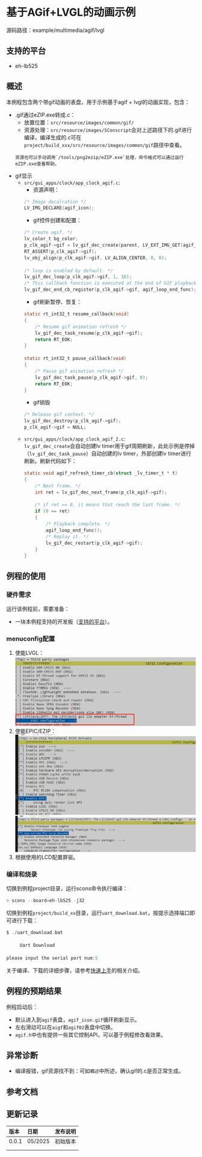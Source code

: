 # 基于AGif+LVGL的动画示例

源码路径：example/multimedia/agif/lvgl

## 支持的平台
<!-- 支持哪些板子和芯片平台 -->
+ eh-lb525

## 概述
<!-- 例程简介 -->
本例程包含两个带gif动画的表盘，用于示例基于agif + lvgl的动画实现，包含：
+ .gif通过eZIP.exe转成.c：
    - 放置位置：`src/resource/images/common/gif/`
    - 资源处理：`src/resource/images/SConscript`会对上述路径下的.gif进行编译，编译生成的.c可在`project/build_xxx/src/resource/images/common/gif`路径中查看。
    ```{tip}
    资源也可以手动调用`/tools/png2ezip/eZIP.exe`处理，命令格式可以通过运行eZIP.exe查看帮助。
    ```
+ gif显示
    - `src/gui_apps/clock/app_clock_agif.c`:
        * 资源声明：
        ```c
        /* Image decalration */
        LV_IMG_DECLARE(agif_icon);
        ```
        * gif控件创建和配置：
        ```c
        /* Create agif. */
        lv_color_t bg_color;
        p_clk_agif->gif = lv_gif_dec_create(parent, LV_EXT_IMG_GET(agif_icon), &bg_color, LV_COLOR_DEPTH);
        RT_ASSERT(p_clk_agif->gif);
        lv_obj_align(p_clk_agif->gif, LV_ALIGN_CENTER, 0, 0);

        /* loop is enabled by default. */
        lv_gif_dec_loop(p_clk_agif->gif, 1, 16);
        /* This callback function is executed at the end of GIF playback. */
        lv_gif_dec_end_cb_register(p_clk_agif->gif, agif_loop_end_func);
        ```
        * gif刷新暂停、恢复：
        ```c
        static rt_int32_t resume_callback(void)
        {
            /* Resume gif animation refresh */
            lv_gif_dec_task_resume(p_clk_agif->gif);
            return RT_EOK;
        }

        static rt_int32_t pause_callback(void)
        {
            /* Pause gif animation refresh */
            lv_gif_dec_task_pause(p_clk_agif->gif, 0);
            return RT_EOK;
        }
        ```
        * gif销毁
        ```c
        /* Release gif context. */
        lv_gif_dec_destroy(p_clk_agif->gif);
        p_clk_agif->gif = NULL;
        ```
    - `src/gui_apps/clock/app_clock_agif_2.c`:  
        `lv_gif_dec_create`会自动创建lv timer用于gif周期刷新，此处示例是停掉（`lv_gif_dec_task_pause`）自动创建的lv timer，外部创建lv timer进行刷新。刷新代码如下：
        ```c
        static void agif_refresh_timer_cb(struct _lv_timer_t * t)
        {
            /* Next frame. */
            int ret = lv_gif_dec_next_frame(p_clk_agif->gif);

            /* if ret == 0, it means that reach the last frame. */
            if (0 == ret)
            {
                /* Playback complete. */
                agif_loop_end_func();
                /* Replay it. */
                lv_gif_dec_restart(p_clk_agif->gif);
            }
        }
        ```


## 例程的使用
<!-- 说明如何使用例程，比如连接哪些硬件管脚观察波形，编译和烧写可以引用相关文档。
对于rt_device的例程，还需要把本例程用到的配置开关列出来，比如PWM例程用到了PWM1，需要在onchip菜单里使能PWM1 -->

### 硬件需求
运行该例程前，需要准备：
+ 一块本例程支持的开发板（[支持的平台](quick_start)）。


### menuconfig配置

1. 使能LVGL：  
![RTT_LVGL](./assets/agif_cfg_lvgl.png)
2. 使能EPIC/EZIP：  
![EPIC](./assets/agif_cfg_epic.png)
![EZIP](./assets/agif_cfg_ezip.png)
3. 根据使用的LCD配置屏驱。  

### 编译和烧录
切换到例程project目录，运行scons命令执行编译：
```c
> scons --board=eh-lb525 -j32
```
切换到例程`project/build_xx`目录，运行`uart_download.bat`，按提示选择端口即可进行下载：
```c
$ ./uart_download.bat

     Uart Download

please input the serial port num:5
```
关于编译、下载的详细步骤，请参考[快速上手](quick_start)的相关介绍。

## 例程的预期结果
<!-- 说明例程运行结果，比如哪几个灯会亮，会打印哪些log，以便用户判断例程是否正常运行，运行结果可以结合代码分步骤说明 -->
例程启动后：
+ 默认进入到`agif`表盘，`agif_icon.gif`循环刷新显示。
+ 左右滑动可以在`aigf`和`agif02`表盘中切换。
+ `agif.h`中也有提供一些其它控制API，可以基于例程修改看效果。

## 异常诊断

+ 编译报错，gif资源找不到：可如`概述`中所述，确认gif的.c是否正常生成。

## 参考文档
<!-- 对于rt_device的示例，rt-thread官网文档提供的较详细说明，可以在这里添加网页链接，例如，参考RT-Thread的[RTC文档](https://www.rt-thread.org/document/site/#/rt-thread-version/rt-thread-standard/programming-manual/device/rtc/rtc) -->

## 更新记录
|版本 |日期   |发布说明 |
|:---|:---|:---|
|0.0.1 |05/2025 |初始版本 |
| | | |
| | | |

